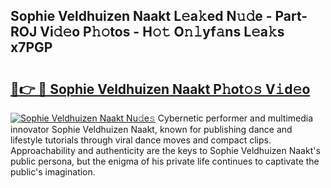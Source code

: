 ## Sophie Veldhuizen Naakt L𝚎a𝚔ed N𝚞𝚍e - Part-ROJ Vi𝚍𝚎o P𝚑𝚘tos - H𝚘𝚝 O𝚗𝚕yf𝚊ns L𝚎a𝚔s x7PGP

# <h2><a href="http://kf6ali.oniu.top/?m=Sophie+Veldhuizen+Naakt">🔗👉 🔴 Sophie Veldhuizen Naakt P𝚑ot𝚘𝚜 V𝚒d𝚎o</a></h2>

[![Sophie Veldhuizen Naakt Nu𝚍e𝚜](https://i.imgur.com/0qMVB7G.gif)](http://kf6ali.oniu.top/?m=Sophie+Veldhuizen+Naakt)
Cybernetic performer and multimedia innovator Sophie Veldhuizen Naakt, known for publishing dance and lifestyle tutorials through viral dance moves and compact clips. Approachability and authenticity are the keys to Sophie Veldhuizen Naakt's public persona, but the enigma of his private life continues to captivate the public's imagination.  

